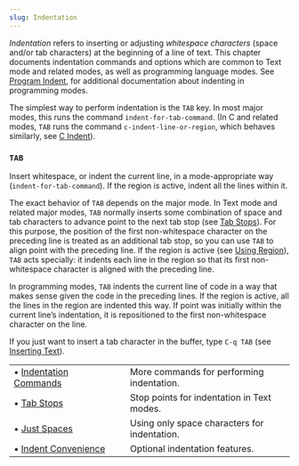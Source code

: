 ```yaml
---
slug: Indentation
---
```


*Indentation* refers to inserting or adjusting *whitespace characters* (space and/or tab characters) at the beginning of a line of text. This chapter documents indentation commands and options which are common to Text mode and related modes, as well as programming language modes. See [Program Indent](Program-Indent), for additional documentation about indenting in programming modes.

The simplest way to perform indentation is the `TAB` key. In most major modes, this runs the command `indent-for-tab-command`. (In C and related modes, `TAB` runs the command `c-indent-line-or-region`, which behaves similarly, see [C Indent](C-Indent)).

### `TAB`

Insert whitespace, or indent the current line, in a mode-appropriate way (`indent-for-tab-command`). If the region is active, indent all the lines within it.

The exact behavior of `TAB` depends on the major mode. In Text mode and related major modes, `TAB` normally inserts some combination of space and tab characters to advance point to the next tab stop (see [Tab Stops](Tab-Stops)). For this purpose, the position of the first non-whitespace character on the preceding line is treated as an additional tab stop, so you can use `TAB` to align point with the preceding line. If the region is active (see [Using Region](Using-Region)), `TAB` acts specially: it indents each line in the region so that its first non-whitespace character is aligned with the preceding line.

In programming modes, `TAB` indents the current line of code in a way that makes sense given the code in the preceding lines. If the region is active, all the lines in the region are indented this way. If point was initially within the current line’s indentation, it is repositioned to the first non-whitespace character on the line.

If you just want to insert a tab character in the buffer, type `C-q TAB` (see [Inserting Text](Inserting-Text)).

|                                                |    |                                              |
| :--------------------------------------------- | -- | :------------------------------------------- |
| • [Indentation Commands](Indentation-Commands) |    | More commands for performing indentation.    |
| • [Tab Stops](Tab-Stops)                       |    | Stop points for indentation in Text modes.   |
| • [Just Spaces](Just-Spaces)                   |    | Using only space characters for indentation. |
| • [Indent Convenience](Indent-Convenience)     |    | Optional indentation features.               |
